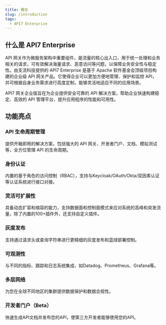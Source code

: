 ```yaml
---
title: 概览
slug: /introduction
tags:
  - API7 Enterprise
---
```


## 什么是 API7 Enterprise

API 网关作为微服务架构中重要组件，是流量的核心出入口，用于统一处理和业务相关的请求，可有效解决海量请求、恶意访问等问题，以保障业务安全性与稳定性。由支流科技提供的 API7 Enterprise 是基于 Apache 软件基金会顶级项目构建的企业级 API 网关产品。它使得企业可以更加方便地管理、保护和监控 API，并可根据自身业务需求进行高度定制，能够灵活地适应不同的应用场景。

API7 网关企业版旨在为企业提供安全可靠的 API 解决方案，帮助企业快速构建稳定、高效的 API 管理平台，提升应用程序的性能和可用性。

## 功能亮点

### API 生命周期管理

提供开箱即用的解决方案，包括强大的 API 网关、开发者门户、文档、模拟测试等，全方位管理 API 的生命周期。

### 身份认证

内置的基于角色的访问控制（RBAC），支持与Keycloak/OAuth/Okta/双因素认证等认证系统进行接口对接。

### 灵活可扩展性

具备动态扩容和缩容的能力，支持数据面和控制面模式来应对系统的高峰和突发流量，除了内置的100+插件外，还支持自定义插件。

### 灰度发布

支持通过请求头或查询字符串进行更精细的灰度发布和蓝绿部署控制。

### 可观测性

与不同的指标、跟踪和日志系统集成，如Datadog、Prometheus、Grafana等。

### 多层网络

为您在全球不同地区的集群提供数据保护和数据合规性。

### 开发者门户（Beta）

快速生成API文档并发布您的API，使第三方开发者能够使用您的API。


